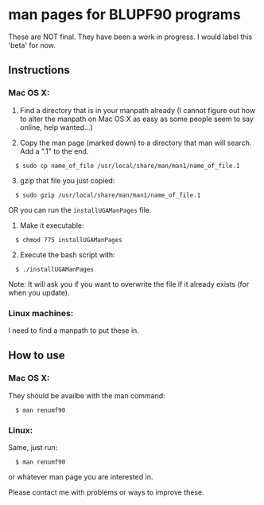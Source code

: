 # man pages for BLUPF90 programs

These are NOT final. They have been a work in progress. I would label this 'beta' for now. 

## Instructions

### Mac OS X:

1. Find a directory that is in your manpath already (I cannot figure out how to 
alter the manpath on Mac OS X as easy as some people seem to say online, help wanted...)

2. Copy the man page (marked down) to a directory that man will search. Add a ".1" to the end. 
``` 
  $ sudo cp name_of_file /usr/local/share/man/man1/name_of_file.1
```

3. gzip that file you just copied:
```
  $ sudo gzip /usr/local/share/man/man1/name_of_file.1
```

OR you can run the `installUGAManPages` file.

1. Make it executable:
```
  $ chmod 775 installUGAManPages
```

2. Execute the bash script with:
```
  $ ./installUGAManPages
```

Note: It will ask you if you want to overwrite the file if it already exists (for when you update).

### Linux machines:

I need to find a manpath to put these in. 

## How to use

### Mac OS X:

They should be availbe with the man command:

```
  $ man renumf90
```

### Linux:

Same, just run:

```
  $ man renumf90
```

or whatever man page you are interested in.

Please contact me with problems or ways to improve these. 
